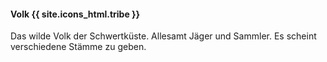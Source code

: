 ---
---
#### Volk {{ site.icons_html.tribe }}

Das wilde Volk der Schwertküste. Allesamt Jäger und Sammler. Es scheint verschiedene Stämme zu geben.
